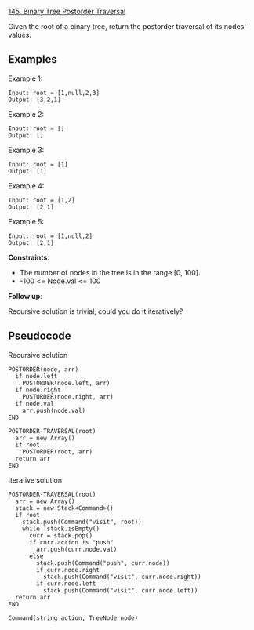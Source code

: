 [145. Binary Tree Postorder Traversal](https://leetcode.com/problems/binary-tree-postorder-traversal/)

Given the root of a binary tree, return the postorder traversal of its nodes' values.

## Examples

Example 1:

```
Input: root = [1,null,2,3]
Output: [3,2,1]
```

Example 2:

```
Input: root = []
Output: []
```

Example 3:

```
Input: root = [1]
Output: [1]
```

Example 4:

```
Input: root = [1,2]
Output: [2,1]
```

Example 5:

```
Input: root = [1,null,2]
Output: [2,1]
```

**Constraints**:

-   The number of nodes in the tree is in the range [0, 100].
-   -100 <= Node.val <= 100

**Follow up**:

Recursive solution is trivial, could you do it iteratively?

## Pseudocode

Recursive solution

```
POSTORDER(node, arr)
  if node.left
    POSTORDER(node.left, arr)
  if node.right
    POSTORDER(node.right, arr)
  if node.val
    arr.push(node.val)
END

POSTORDER-TRAVERSAL(root)
  arr = new Array()
  if root
    POSTORDER(root, arr)
  return arr
END
```

Iterative solution

```
POSTORDER-TRAVERSAL(root)
  arr = new Array()
  stack = new Stack<Command>()
  if root
    stack.push(Command("visit", root))
    while !stack.isEmpty()
      curr = stack.pop()
      if curr.action is "push"
        arr.push(curr.node.val)
      else
        stack.push(Command("push", curr.node))
        if curr.node.right
          stack.push(Command("visit", curr.node.right))
        if curr.node.left
          stack.push(Command("visit", curr.node.left))
  return arr
END

Command(string action, TreeNode node)
```
